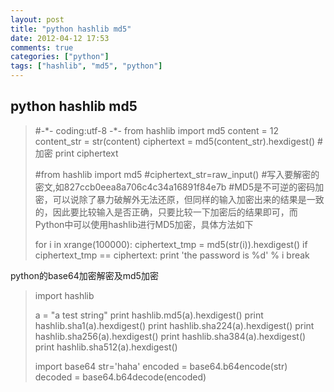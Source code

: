 ```yaml
---
layout: post
title: "python hashlib md5"
date: 2012-04-12 17:53
comments: true
categories: ["python"]
tags: ["hashlib", "md5", "python"]
---
```

## python hashlib md5
<blockquote>#-*- coding:utf-8 -*-
from hashlib import md5
content = 12
content_str = str(content)
ciphertext = md5(content_str).hexdigest() #加密
print ciphertext

#from hashlib import md5
#ciphertext_str=raw_input() #写入要解密的密文,如827ccb0eea8a706c4c34a16891f84e7b
#MD5是不可逆的密码加密，可以说除了暴力破解外无法还原，但同样的输入加密出来的结果是一致的，因此要比较输入是否正确，只要比较一下加密后的结果即可，而Python中可以使用hashlib进行MD5加密，具体方法如下

for i in xrange(100000):
ciphertext_tmp = md5(str(i)).hexdigest()
if ciphertext_tmp == ciphertext:
print 'the password is %d' % i
break</blockquote>
python的base64加密解密及md5加密
<blockquote>import hashlib

a = "a test string"
print hashlib.md5(a).hexdigest()
print hashlib.sha1(a).hexdigest()
print hashlib.sha224(a).hexdigest()
print hashlib.sha256(a).hexdigest()
print hashlib.sha384(a).hexdigest()
print hashlib.sha512(a).hexdigest()

import base64
str='haha'
encoded = base64.b64encode(str)
decoded = base64.b64decode(encoded)</blockquote>
&nbsp;

&nbsp;
